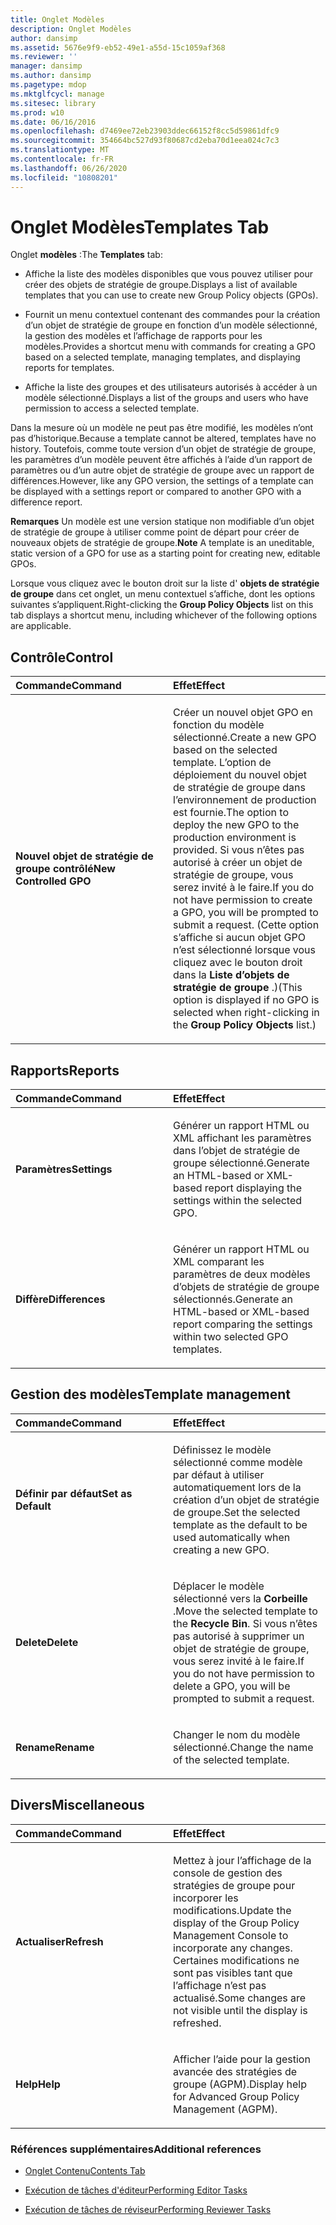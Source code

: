 ```yaml
---
title: Onglet Modèles
description: Onglet Modèles
author: dansimp
ms.assetid: 5676e9f9-eb52-49e1-a55d-15c1059af368
ms.reviewer: ''
manager: dansimp
ms.author: dansimp
ms.pagetype: mdop
ms.mktglfcycl: manage
ms.sitesec: library
ms.prod: w10
ms.date: 06/16/2016
ms.openlocfilehash: d7469ee72eb23903ddec66152f8cc5d59861dfc9
ms.sourcegitcommit: 354664bc527d93f80687cd2eba70d1eea024c7c3
ms.translationtype: MT
ms.contentlocale: fr-FR
ms.lasthandoff: 06/26/2020
ms.locfileid: "10808201"
---
```

# <span data-ttu-id="5b8fc-103">Onglet Modèles</span><span class="sxs-lookup"><span data-stu-id="5b8fc-103">Templates Tab</span></span>


<span data-ttu-id="5b8fc-104">Onglet **modèles** :</span><span class="sxs-lookup"><span data-stu-id="5b8fc-104">The **Templates** tab:</span></span>

-   <span data-ttu-id="5b8fc-105">Affiche la liste des modèles disponibles que vous pouvez utiliser pour créer des objets de stratégie de groupe.</span><span class="sxs-lookup"><span data-stu-id="5b8fc-105">Displays a list of available templates that you can use to create new Group Policy objects (GPOs).</span></span>

-   <span data-ttu-id="5b8fc-106">Fournit un menu contextuel contenant des commandes pour la création d’un objet de stratégie de groupe en fonction d’un modèle sélectionné, la gestion des modèles et l’affichage de rapports pour les modèles.</span><span class="sxs-lookup"><span data-stu-id="5b8fc-106">Provides a shortcut menu with commands for creating a GPO based on a selected template, managing templates, and displaying reports for templates.</span></span>

-   <span data-ttu-id="5b8fc-107">Affiche la liste des groupes et des utilisateurs autorisés à accéder à un modèle sélectionné.</span><span class="sxs-lookup"><span data-stu-id="5b8fc-107">Displays a list of the groups and users who have permission to access a selected template.</span></span>

<span data-ttu-id="5b8fc-108">Dans la mesure où un modèle ne peut pas être modifié, les modèles n’ont pas d’historique.</span><span class="sxs-lookup"><span data-stu-id="5b8fc-108">Because a template cannot be altered, templates have no history.</span></span> <span data-ttu-id="5b8fc-109">Toutefois, comme toute version d’un objet de stratégie de groupe, les paramètres d’un modèle peuvent être affichés à l’aide d’un rapport de paramètres ou d’un autre objet de stratégie de groupe avec un rapport de différences.</span><span class="sxs-lookup"><span data-stu-id="5b8fc-109">However, like any GPO version, the settings of a template can be displayed with a settings report or compared to another GPO with a difference report.</span></span>

<span data-ttu-id="5b8fc-110">**Remarques**  Un modèle est une version statique non modifiable d’un objet de stratégie de groupe à utiliser comme point de départ pour créer de nouveaux objets de stratégie de groupe.</span><span class="sxs-lookup"><span data-stu-id="5b8fc-110">**Note** A template is an uneditable, static version of a GPO for use as a starting point for creating new, editable GPOs.</span></span>

 

<span data-ttu-id="5b8fc-111">Lorsque vous cliquez avec le bouton droit sur la liste d' **objets de stratégie de groupe** dans cet onglet, un menu contextuel s’affiche, dont les options suivantes s’appliquent.</span><span class="sxs-lookup"><span data-stu-id="5b8fc-111">Right-clicking the **Group Policy Objects** list on this tab displays a shortcut menu, including whichever of the following options are applicable.</span></span>

## <span data-ttu-id="5b8fc-112">Contrôle</span><span class="sxs-lookup"><span data-stu-id="5b8fc-112">Control</span></span>


<table>
<colgroup>
<col width="50%" />
<col width="50%" />
</colgroup>
<thead>
<tr class="header">
<th align="left"><span data-ttu-id="5b8fc-113">Commande</span><span class="sxs-lookup"><span data-stu-id="5b8fc-113">Command</span></span></th>
<th align="left"><span data-ttu-id="5b8fc-114">Effet</span><span class="sxs-lookup"><span data-stu-id="5b8fc-114">Effect</span></span></th>
</tr>
</thead>
<tbody>
<tr class="odd">
<td align="left"><p><strong><span data-ttu-id="5b8fc-115">Nouvel objet de stratégie de groupe contrôlé</span><span class="sxs-lookup"><span data-stu-id="5b8fc-115">New Controlled GPO</span></span></strong></p></td>
<td align="left"><p><span data-ttu-id="5b8fc-116">Créer un nouvel objet GPO en fonction du modèle sélectionné.</span><span class="sxs-lookup"><span data-stu-id="5b8fc-116">Create a new GPO based on the selected template.</span></span> <span data-ttu-id="5b8fc-117">L’option de déploiement du nouvel objet de stratégie de groupe dans l’environnement de production est fournie.</span><span class="sxs-lookup"><span data-stu-id="5b8fc-117">The option to deploy the new GPO to the production environment is provided.</span></span> <span data-ttu-id="5b8fc-118">Si vous n’êtes pas autorisé à créer un objet de stratégie de groupe, vous serez invité à le faire.</span><span class="sxs-lookup"><span data-stu-id="5b8fc-118">If you do not have permission to create a GPO, you will be prompted to submit a request.</span></span> <span data-ttu-id="5b8fc-119">(Cette option s’affiche si aucun objet GPO n’est sélectionné lorsque vous cliquez avec le bouton droit dans la <strong> Liste d’objets de stratégie de groupe </strong> .)</span><span class="sxs-lookup"><span data-stu-id="5b8fc-119">(This option is displayed if no GPO is selected when right-clicking in the <strong>Group Policy Objects</strong> list.)</span></span></p></td>
</tr>
</tbody>
</table>

 

## <span data-ttu-id="5b8fc-120">Rapports</span><span class="sxs-lookup"><span data-stu-id="5b8fc-120">Reports</span></span>


<table>
<colgroup>
<col width="50%" />
<col width="50%" />
</colgroup>
<thead>
<tr class="header">
<th align="left"><span data-ttu-id="5b8fc-121">Commande</span><span class="sxs-lookup"><span data-stu-id="5b8fc-121">Command</span></span></th>
<th align="left"><span data-ttu-id="5b8fc-122">Effet</span><span class="sxs-lookup"><span data-stu-id="5b8fc-122">Effect</span></span></th>
</tr>
</thead>
<tbody>
<tr class="odd">
<td align="left"><p><strong><span data-ttu-id="5b8fc-123">Paramètres</span><span class="sxs-lookup"><span data-stu-id="5b8fc-123">Settings</span></span></strong></p></td>
<td align="left"><p><span data-ttu-id="5b8fc-124">Générer un rapport HTML ou XML affichant les paramètres dans l’objet de stratégie de groupe sélectionné.</span><span class="sxs-lookup"><span data-stu-id="5b8fc-124">Generate an HTML-based or XML-based report displaying the settings within the selected GPO.</span></span></p></td>
</tr>
<tr class="even">
<td align="left"><p><strong><span data-ttu-id="5b8fc-125">Diffère</span><span class="sxs-lookup"><span data-stu-id="5b8fc-125">Differences</span></span></strong></p></td>
<td align="left"><p><span data-ttu-id="5b8fc-126">Générer un rapport HTML ou XML comparant les paramètres de deux modèles d’objets de stratégie de groupe sélectionnés.</span><span class="sxs-lookup"><span data-stu-id="5b8fc-126">Generate an HTML-based or XML-based report comparing the settings within two selected GPO templates.</span></span></p></td>
</tr>
</tbody>
</table>

 

## <span data-ttu-id="5b8fc-127">Gestion des modèles</span><span class="sxs-lookup"><span data-stu-id="5b8fc-127">Template management</span></span>


<table>
<colgroup>
<col width="50%" />
<col width="50%" />
</colgroup>
<thead>
<tr class="header">
<th align="left"><span data-ttu-id="5b8fc-128">Commande</span><span class="sxs-lookup"><span data-stu-id="5b8fc-128">Command</span></span></th>
<th align="left"><span data-ttu-id="5b8fc-129">Effet</span><span class="sxs-lookup"><span data-stu-id="5b8fc-129">Effect</span></span></th>
</tr>
</thead>
<tbody>
<tr class="odd">
<td align="left"><p><strong><span data-ttu-id="5b8fc-130">Définir par défaut</span><span class="sxs-lookup"><span data-stu-id="5b8fc-130">Set as Default</span></span></strong></p></td>
<td align="left"><p><span data-ttu-id="5b8fc-131">Définissez le modèle sélectionné comme modèle par défaut à utiliser automatiquement lors de la création d’un objet de stratégie de groupe.</span><span class="sxs-lookup"><span data-stu-id="5b8fc-131">Set the selected template as the default to be used automatically when creating a new GPO.</span></span></p></td>
</tr>
<tr class="even">
<td align="left"><p><strong><span data-ttu-id="5b8fc-132">Delete</span><span class="sxs-lookup"><span data-stu-id="5b8fc-132">Delete</span></span></strong></p></td>
<td align="left"><p><span data-ttu-id="5b8fc-133">Déplacer le modèle sélectionné vers la <strong> Corbeille </strong> .</span><span class="sxs-lookup"><span data-stu-id="5b8fc-133">Move the selected template to the <strong>Recycle Bin</strong>.</span></span> <span data-ttu-id="5b8fc-134">Si vous n’êtes pas autorisé à supprimer un objet de stratégie de groupe, vous serez invité à le faire.</span><span class="sxs-lookup"><span data-stu-id="5b8fc-134">If you do not have permission to delete a GPO, you will be prompted to submit a request.</span></span></p></td>
</tr>
<tr class="odd">
<td align="left"><p><strong><span data-ttu-id="5b8fc-135">Rename</span><span class="sxs-lookup"><span data-stu-id="5b8fc-135">Rename</span></span></strong></p></td>
<td align="left"><p><span data-ttu-id="5b8fc-136">Changer le nom du modèle sélectionné.</span><span class="sxs-lookup"><span data-stu-id="5b8fc-136">Change the name of the selected template.</span></span></p></td>
</tr>
</tbody>
</table>

 

## <span data-ttu-id="5b8fc-137">Divers</span><span class="sxs-lookup"><span data-stu-id="5b8fc-137">Miscellaneous</span></span>


<table>
<colgroup>
<col width="50%" />
<col width="50%" />
</colgroup>
<thead>
<tr class="header">
<th align="left"><span data-ttu-id="5b8fc-138">Commande</span><span class="sxs-lookup"><span data-stu-id="5b8fc-138">Command</span></span></th>
<th align="left"><span data-ttu-id="5b8fc-139">Effet</span><span class="sxs-lookup"><span data-stu-id="5b8fc-139">Effect</span></span></th>
</tr>
</thead>
<tbody>
<tr class="odd">
<td align="left"><p><strong><span data-ttu-id="5b8fc-140">Actualiser</span><span class="sxs-lookup"><span data-stu-id="5b8fc-140">Refresh</span></span></strong></p></td>
<td align="left"><p><span data-ttu-id="5b8fc-141">Mettez à jour l’affichage de la console de gestion des stratégies de groupe pour incorporer les modifications.</span><span class="sxs-lookup"><span data-stu-id="5b8fc-141">Update the display of the Group Policy Management Console to incorporate any changes.</span></span> <span data-ttu-id="5b8fc-142">Certaines modifications ne sont pas visibles tant que l’affichage n’est pas actualisé.</span><span class="sxs-lookup"><span data-stu-id="5b8fc-142">Some changes are not visible until the display is refreshed.</span></span></p></td>
</tr>
<tr class="even">
<td align="left"><p><strong><span data-ttu-id="5b8fc-143">Help</span><span class="sxs-lookup"><span data-stu-id="5b8fc-143">Help</span></span></strong></p></td>
<td align="left"><p><span data-ttu-id="5b8fc-144">Afficher l’aide pour la gestion avancée des stratégies de groupe (AGPM).</span><span class="sxs-lookup"><span data-stu-id="5b8fc-144">Display help for Advanced Group Policy Management (AGPM).</span></span></p></td>
</tr>
</tbody>
</table>

 

### <span data-ttu-id="5b8fc-145">Références supplémentaires</span><span class="sxs-lookup"><span data-stu-id="5b8fc-145">Additional references</span></span>

-   [<span data-ttu-id="5b8fc-146">Onglet Contenu</span><span class="sxs-lookup"><span data-stu-id="5b8fc-146">Contents Tab</span></span>](contents-tab.md)

-   [<span data-ttu-id="5b8fc-147">Exécution de tâches d'éditeur</span><span class="sxs-lookup"><span data-stu-id="5b8fc-147">Performing Editor Tasks</span></span>](performing-editor-tasks.md)

-   [<span data-ttu-id="5b8fc-148">Exécution de tâches de réviseur</span><span class="sxs-lookup"><span data-stu-id="5b8fc-148">Performing Reviewer Tasks</span></span>](performing-reviewer-tasks.md)

 

 





